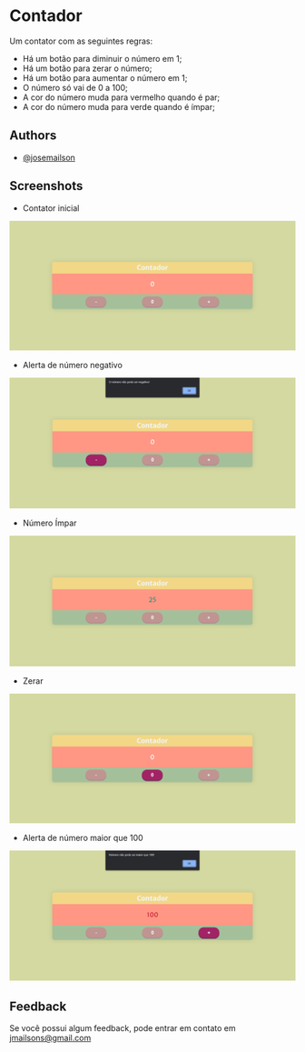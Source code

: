 
# Contador

Um contator com as seguintes regras:
- Há um botão para diminuir o número em 1;
- Há um botão para zerar o número;
- Há um botão para aumentar o número em 1;
- O número só vai de 0 a 100;
- A cor do número muda para vermelho quando é par;
- A cor do número muda para verde quando é ímpar;
## Authors
- [@josemailson](https://github.com/josemailson)

## Screenshots

- Contator inicial

![Contator inicial](https://github.com/josemailson/PoloTech927/blob/main/exercicios/contador/assets/images/contador-0.png?raw=true)

- Alerta de número negativo

![Erro de número negativo](https://github.com/josemailson/PoloTech927/blob/main/exercicios/contador/assets/images/erro-negativo-2.png?raw=true)

- Número Ímpar

![Número Ímpar](https://github.com/josemailson/PoloTech927/blob/main/exercicios/contador/assets/images/numero-impar.png?raw=true)

- Zerar

![Zerar](https://github.com/josemailson/PoloTech927/blob/main/exercicios/contador/assets/images/zerar.png?raw=true)

- Alerta de número maior que 100

![Erro de número maior que 100](https://github.com/josemailson/PoloTech927/blob/main/exercicios/contador/assets/images/erro-maior-que-100-2.png?raw=true)

## Feedback

Se você possui algum feedback, pode entrar em contato em jmailsons@gmail.com
